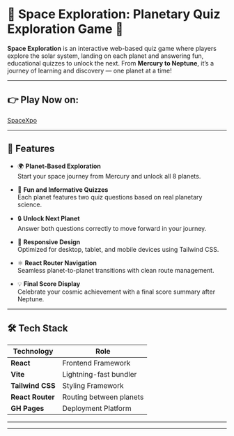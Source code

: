 # 🌌 Space Exploration: Planetary Quiz Exploration Game 🚀

**Space Exploration** is an interactive web-based quiz game where players explore the solar system, landing on each planet and answering fun, educational quizzes to unlock the next. From **Mercury to Neptune**, it’s a journey of learning and discovery — one planet at a time!



---

## 👉 Play Now on: 

[SpaceXpo](https://spacexpogame.netlify.app/)

---

## 🌟 Features

- 🌍 **Planet-Based Exploration**  
  Start your space journey from Mercury and unlock all 8 planets.

- 🧠 **Fun and Informative Quizzes**  
  Each planet features two quiz questions based on real planetary science.

- 🔒 **Unlock Next Planet**  
  Answer both questions correctly to move forward in your journey.

- 📱 **Responsive Design**  
  Optimized for desktop, tablet, and mobile devices using Tailwind CSS.

- ⚛️ **React Router Navigation**  
  Seamless planet-to-planet transitions with clean route management.

- 💡 **Final Score Display**  
  Celebrate your cosmic achievement with a final score summary after Neptune.

---

## 🛠 Tech Stack

| Technology     | Role                       |
|----------------|----------------------------|
| **React**       | Frontend Framework         |
| **Vite**        | Lightning-fast bundler     |
| **Tailwind CSS**| Styling Framework          |
| **React Router**| Routing between planets    |
| **GH Pages**    | Deployment Platform        |

---


---
